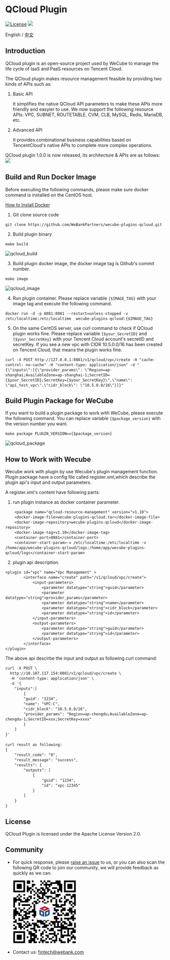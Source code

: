 # QCloud Plugin
[![License](https://img.shields.io/badge/License-Apache%202.0-blue.svg)](https://opensource.org/licenses/Apache-2.0)
![](https://img.shields.io/badge/language-golang-orang.svg)

English / [中文](README_CN.md)

## Introduction

QCloud plugin is an open-source project used by WeCube to manage the life cycle of IaaS and PaaS resources on Tencent Cloud.

The QCloud plugin makes resource management feasible by providing two kinds of APIs such as:

1. Basic API
	
	It simplifies the native QCloud API parameters to make these APIs more friendly and easyier to use. We now support the following resource APIs: VPC, SUBNET, ROUTETABLE, CVM, CLB, MySQL, Redis, MariaDB, etc.

1. Advanced API
	
	It provides combinational business capabilities based on TencentCloud's native APIs to complete more complex operations.

QCloud plugin 1.0.0 is now released, its architecture & APIs are as follows: 
<img src="./docs/compile/images/plugin_function_en.png" />


## Build and Run Docker Image

Before executing the following commands, please make sure docker command is installed on the CentOS host.

[How to Install Docker](https://docs.docker.com/install/linux/docker-ce/centos/)

1. Git clone source code 

```
git clone https://github.com/WeBankPartners/wecube-plugins-qcloud.git
```

2. Build plugin binary

```shell script
make build 
```

![qcloud_build](docs/compile/images/qcloud_build.png)

3. Build plugin docker image, the docker image tag is Github's commit number.

```shell script
make image
```

![qcloud_image](docs/compile/images/qcloud_image.png)

4. Run plugin container. Please replace variable `{$IMAGE_TAG}` with your image tag and execute the following command.

```shell script
docker run -d -p 8081:8081 --restart=unless-stopped -v /etc/localtime:/etc/localtime  wecube-plugins-qcloud:{$IMAGE_TAG}
```

5. On the same CentOS server, use curl command to check if QCloud plugin works fine. Please replace variable `{$your_SecretID}` and `{$your_SecretKey}` with your Tencent Cloud account's secretID and secretKey. If you see a new vpc with CIDR 10.5.0.0/16 has been created on Tencent Cloud, that means the plugin works fine.

```shell script
curl -X POST http://127.0.0.1:8081/v1/qcloud/vpc/create -H "cache-control: no-cache" -H "content-type: application/json" -d "{\"inputs\":[{\"provider_params\": \"Region=ap-shanghai;AvailableZone=ap-shanghai-1;SecretID={$your_SecretID};SecretKey={$your_SecretKey}\",\"name\": \"api_test_vpc\",\"cidr_block\": \"10.5.0.0/16\"}]}"
```

## Build Plugin Package for WeCube

If you want to build a plugin package to work with WeCube, please execute the following command. You can replace variable `{$package_version}` with the version number you want.

```shell script
make package PLUGIN_VERSION=v{$package_version}
```

![qcloud_package](docs/compile/images/qcloud_plugin_package.png)

## How to Work with Wecube
Wecube work with plugin by use Wecube's plugin management function. Plugin package have a config file called register.xml,which describe the plugin api's input and output parameters.

A register.xml's content have following parts:

1. run plugin instance as docker container parameter. 
```
    <package name="qcloud-resource-management" version="v1.10">
    <docker-image-file>wecube-plugins-qcloud.tar</docker-image-file>
    <docker-image-repository>wecube-plugins-qcloud</docker-image-repository>
    <docker-image-tag>v1.10</docker-image-tag>
    <container-port>8081</container-port>
    <container-start-param>-v /etc/localtime:/etc/localtime -v /home/app/wecube-plugins-qcloud/logs:/home/app/wecube-plugins-qcloud/logs</container-start-param>
```

2. plugin api description.
```
<plugin id="vpc" name="Vpc Management" >
        <interface name="create" path="/v1/qcloud/vpc/create">
            <input-parameters>
                <parameter datatype="string">guid</parameter>
                <parameter datatype="string">provider_params</parameter>
                <parameter datatype="string">name</parameter>
                <parameter datatype="string">cidr_block</parameter>
                <parameter datatype="string">id</parameter>
            </input-parameters>
            <output-parameters>
                <parameter datatype="string">guid</parameter>
                <parameter datatype="string">id</parameter>
            </output-parameters>
        </interface>
</plugin>

```

The above api descirbe the input and output as following curl command:

```
curl -X POST \
  http://10.107.117.154:8081/v1/qcloud/vpc/create \
  -H 'content-type: application/json' \
  -d '{
	"inputs":[
		{
		"guid": "1234",
		"name": "VPC-C",
		"cidr_block": "10.5.0.0/16",
		"provider_params": "Region=ap-chengdu;AvailableZone=ap-chengdu-1;SecretID=xxx;SecretKey=xxxx"
		}
	]
}'

curl result as following:
{
    "result_code": "0",
    "result_message": "success",
    "results": {
        "outputs": [
            {
                "guid": "1234",
                "id": "vpc-12345"
            }
        ]
    }
} 

```

## License
QCloud Plugin is licensed under the Apache License Version 2.0.

## Community
- For quick response, please [raise an issue](https://github.com/WeBankPartners/wecube-plugins-qcloud/issues/new/choose) to us, or you can also scan the following QR code to join our community, we will provide feedback as quickly as we can.

	<div align="left">
	<img src="https://github.com/WeBankPartners/we-cmdb/blob/master/cmdb-wiki/images/wecube_qr_code.png"  height="200" width="200">
	</div>

- Contact us: fintech@webank.com





